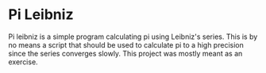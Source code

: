 # Pi Leibniz
Pi leibniz is a simple program calculating pi using Leibniz's series.
This is by no means a script that should be used to calculate pi to a high precision since the series converges slowly.
This project was mostly meant as an exercise.